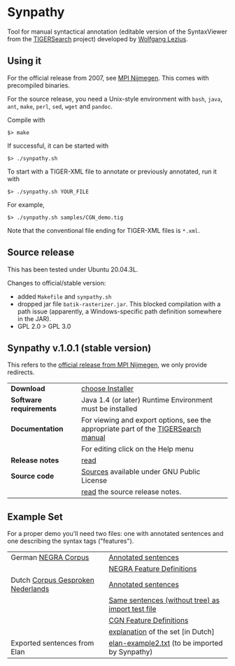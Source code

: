 # Synpathy

Tool for manual syntactical annotation (editable version of the SyntaxViewer from the [TIGERSearch](https://www.ims.uni-stuttgart.de/forschung/ressourcen/werkzeuge/tigersearch/) project) developed by [Wolfgang Lezius](https://tigersearch.wolfganglezius.de/dissertation/).

## Using it

For the official release from 2007, see [MPI Nijmegen](https://www.mpi.nl/tools/synpathy). This comes with precompiled binaries.

For the source release, you need a Unix-style environment with `bash`, `java`, `ant`, `make`, `perl`, `sed`, `wget` and `pandoc`.

Compile with

    $> make

If successful, it can be started with

    $> ./synpathy.sh

To start with a TIGER-XML file to annotate or previously annotated, run it with

    $> ./synpathy.sh YOUR_FILE

For example,

    $> ./synpathy.sh samples/CGN_demo.tig

Note that the conventional file ending for TIGER-XML files is `*.xml`.

## Source release

This has been tested under Ubuntu 20.04.3L.

Changes to official/stable version:
- added `Makefile` and `synpathy.sh`
- dropped jar file `batik-rasterizer.jar`. This blocked compilation with a path issue (apparently, a Windows-specific path definition somewhere in the JAR).
- GPL 2.0 > GPL 3.0

## Synpathy v.1.0.1 (stable version)

This refers to the [official release from MPI Nijmegen](https://www.mpi.nl/tools/synpathy), we only provide redirects.

| | |
| ----------------------------------- | ----------------------------------- |
| **Download**                           | [choose Installer](https://www.mpi.nl/tools/synpathy/install.htm)  |
| **Software requirements**      | Java 1.4 (or later) Runtime    Environment must be installed     |
| **Documentation**                     | For viewing and export options, see the appropriate part of the   [TIGERSearch                    manual](http://www.ims.uni-stuttgart.de/projekte/TIGER/TIGERSearch/manual.shtml) |
|                                   | For editing click on the Help     menu                              |
| **Release notes**                 | [read](https://www.mpi.nl/tools/synpathy/release-notes.html) |
| **Source code**                    | [Sources](https://www.mpi.nl/tools/synpathy/synpathy-1.0.1-src.tar.gz) available under GNU Public       License |
|                                   | [read](https://www.mpi.nl/tools/synpathy/src-release-notes.html) the source release notes.         |


## Example Set

For a proper demo you\'ll need  two files: one with annotated     sentences and one describing the syntax tags (\"features\").

| | |
| ----------------------------------- | ----------------------------------- |
| German [NEGRA  Corpus](http://www.coli.uni-saarland.de/projects/sfb378/negra-corpus/negra-corpus.html) | [Annotated sentences](samples/NEGRA_demo.tig) |
|                                   | [NEGRA Feature Definitions](samples/NEGRA-features.xml) |
| Dutch [Corpus Gesproken Nederlands](http://www.tst.inl.nl/putpage.php?file_id=30) | [Annotated sentences](samples/CGN_demo.tig) |
|                                   | [Same sentences (without tree) as import test file](samples/CGN_demo.txt)     |
|                                   | [CGN Feature Definitions](samples/CGN-features.xml) |
|                                   | [explanation](https://www.mpi.nl/tools/synpathy/syn_prot.pdf) of the set [in Dutch]|                                 |
| Exported sentences from Elan | [elan-example2.txt](samples/elan-example2.txt) (to  be imported by Synpathy) |
